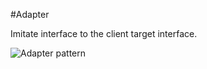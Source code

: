 #Adapter

Imitate interface to the client target interface.

![Adapter pattern](https://user-images.githubusercontent.com/7755430/63427630-4065ff00-c41e-11e9-9f05-b6a69664c190.png)